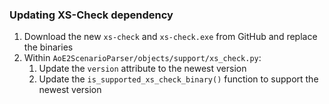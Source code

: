 ### Updating XS-Check dependency

1. Download the new `xs-check` and `xs-check.exe` from GitHub and replace the binaries
2. Within `AoE2ScenarioParser/objects/support/xs_check.py`:
    1. Update the `version` attribute to the newest version
    2. Update the `is_supported_xs_check_binary()` function to support the newest version

